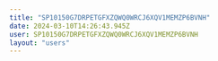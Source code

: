 ```yaml
---
title: "SP10150G7DRPETGFXZQWQ0WRCJ6XQV1MEMZP6BVNH"
date: 2024-03-10T14:26:43.945Z
user: SP10150G7DRPETGFXZQWQ0WRCJ6XQV1MEMZP6BVNH
layout: "users"
---
```

    